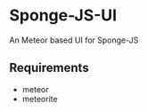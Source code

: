 Sponge-JS-UI
============

An Meteor based UI for Sponge-JS

Requirements
------------
* meteor
* meteorite
